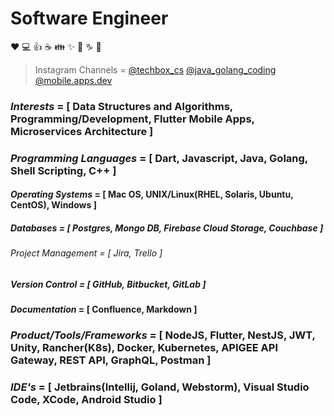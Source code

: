 # Software Engineer

:heart: :computer: :+1: :coffee: :family: :sparkles: :thinking: :capricorn: :metal:

<!---
>Udemy Course Author = <a href="https://www.udemy.com/course/go-api-development/?couponCode=3679F402160D72A10115" target="_blank">GO API Development</a>
--->

>Instagram Channels = [@techbox_cs](https://www.instagram.com/techbox_cs/) [@java_golang_coding](https://www.instagram.com/java_golang_coding/) [@mobile.apps.dev](https://www.instagram.com/mobile.apps.dev/)

### *Interests* = [ Data Structures and Algorithms, Programming/Development, Flutter Mobile Apps, Microservices Architecture ]
### *Programming Languages* = [ Dart, Javascript, Java, Golang, Shell Scripting, C++ ]
#### *Operating Systems* = [ Mac OS, UNIX/Linux(RHEL, Solaris, Ubuntu, CentOS), Windows ]
##### *Databases* = [ Postgres, Mongo DB, Firebase Cloud Storage, Couchbase ]
###### *Project Management* = [ Jira, Trello ]
##### *Version Control* = [ GitHub, Bitbucket, GitLab ]
#### *Documentation* = [ Confluence, Markdown ]
### *Product/Tools/Frameworks* = [ NodeJS, Flutter, NestJS, JWT, Unity, Rancher(K8s), Docker, Kubernetes, APIGEE API Gateway, REST API, GraphQL, Postman ]
### *IDE's* = [ Jetbrains(Intellij, Goland, Webstorm), Visual Studio Code, XCode, Android Studio ]


